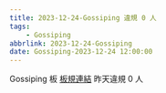 ```yaml
---
title: 2023-12-24-Gossiping 違規 0 人
tags:
    - Gossiping
abbrlink: 2023-12-24-Gossiping
date: Gossiping-2023-12-24 12:00:00
---
```

Gossiping 板 [板規連結](https://www.ptt.cc/bbs/Gossiping/M.1637425085.A.07D.html)
昨天違規 0 人
